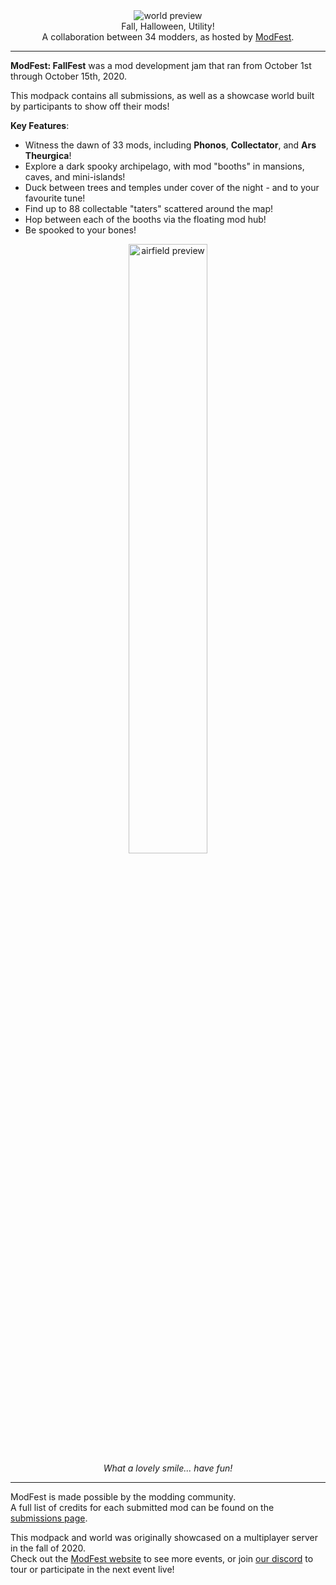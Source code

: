 <!--suppress HtmlDeprecatedTag, XmlDeprecatedElement -->
<center><img alt="world preview" src="https://cdn.modrinth.com/data/GBW6Vx4k/images/8927b5aab71ecc533e5d0e09caa813cc2593e369.png" /></center>

<center>
Fall, Halloween, Utility!<br/>
A collaboration between 34 modders, as hosted by <a href="https://modfest.net">ModFest</a>.
</center>

---

**ModFest: FallFest** was a mod development jam that ran from October 1st through October 15th, 2020.

This modpack contains all submissions, as well as a showcase world built by participants to show off their mods!

**Key Features**:
- Witness the dawn of 33 mods, including **Phonos**, **Collectator**, and **Ars Theurgica**!
- Explore a dark spooky archipelago, with mod "booths" in mansions, caves, and mini-islands!
- Duck between trees and temples under cover of the night - and to your favourite tune!
- Find up to 88 collectable "taters" scattered around the map!
- Hop between each of the booths via the floating mod hub!
- Be spooked to your bones!

<center>
<img width="50%" alt="airfield preview" src="https://cdn.modrinth.com/data/GBW6Vx4k/images/725eb4572599b9193bba84c11cc0da266bc4006f.png"/><br/>
<i>What a lovely smile... have fun!</i>
</center>

---

ModFest is made possible by the modding community.<br/>
A full list of credits for each submitted mod can be found on the [submissions page](https://modfest.net/fallfest/submissions).

This modpack and world was originally showcased on a multiplayer server in the fall of 2020.</br>
Check out the [ModFest website](https://modfest.net) to see more events, or join [our discord](https://discord.gg/gn543Ee) to tour or participate in the next event live!